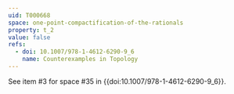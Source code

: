 ```yaml
---
uid: T000668
space: one-point-compactification-of-the-rationals
property: t_2
value: false
refs:
  - doi: 10.1007/978-1-4612-6290-9_6
    name: Counterexamples in Topology
---
```

See item #3 for space #35 in {{doi:10.1007/978-1-4612-6290-9_6}}.
